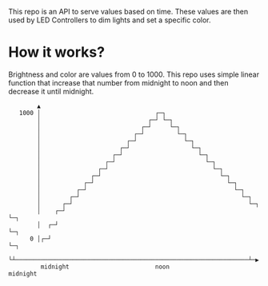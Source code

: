 This repo is an API to serve values based on time. These values are then used by LED Controllers to dim lights and set a specific color.

# How it works?

Brightness and color are values from 0 to 1000. This repo  uses simple linear function that increase that number from midnight to noon and then decrease it until midnight.

```
        ▲
   1000 │                                ┌─┐
        │                              ┌─┘ └─┐
        │                            ┌─┘     └─┐
        │                          ┌─┘         └─┐
        │                        ┌─┘             └─┐
        │                      ┌─┘                 └─┐
        │                    ┌─┘                     └─┐
        │                  ┌─┘                         └─┐
        │                ┌─┘                             └─┐
        │              ┌─┘                                 └─┐
        │            ┌─┘                                     └─┐
        │          ┌─┘                                         └─┐
        │        ┌─┘                                             └─┐
        │      ┌─┘                                                 └─┐
        │    ┌─┘                                                     └─┐
        │  ┌─┘                                                         └─┐
      0 │┌─┘                                                             └─┐
        └┴─────────────────────────────────────────────────────────────────┴─▶
         midnight                        noon                        midnight

```
